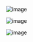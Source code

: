 ![image](https://github.com/rahulvaish/SpringBoot-Java/assets/689226/0b2ceeb3-cba6-4eb1-9f93-72e7e286c5af)

![image](https://github.com/rahulvaish/SpringBoot-Java/assets/689226/471e6168-05b0-42b4-af0f-ff57e29baa62)

![image](https://github.com/rahulvaish/SpringBoot-Java/assets/689226/f950e944-1f17-4638-a6c0-dff0b48f6063)
